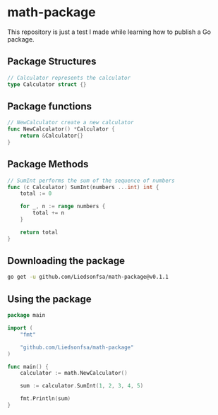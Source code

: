 # math-package

This repository is just a test I made while learning how to publish a Go package.

## Package Structures

```Go
// Calculator represents the calculator
type Calculator struct {}
```

## Package functions

```Go
// NewCalculator create a new calculator
func NewCalculator() *Calculator {
    return &Calculator{}
}
```

## Package Methods

```Go
// SumInt performs the sum of the sequence of numbers
func (c Calculator) SumInt(numbers ...int) int {
    total := 0

	for _, n := range numbers {
		total += n
	}

	return total
}
```

## Downloading the package
```bash
go get -u github.com/Liedsonfsa/math-package@v0.1.1
```


## Using the package
```Go
package main

import (
    "fmt"

    "github.com/Liedsonfsa/math-package"
)

func main() {
    calculator := math.NewCalculator()

    sum := calculator.SumInt(1, 2, 3, 4, 5)

    fmt.Println(sum)
}
```
